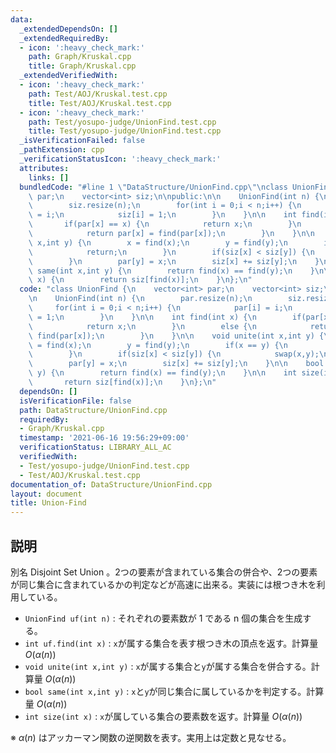 ```yaml
---
data:
  _extendedDependsOn: []
  _extendedRequiredBy:
  - icon: ':heavy_check_mark:'
    path: Graph/Kruskal.cpp
    title: Graph/Kruskal.cpp
  _extendedVerifiedWith:
  - icon: ':heavy_check_mark:'
    path: Test/AOJ/Kruskal.test.cpp
    title: Test/AOJ/Kruskal.test.cpp
  - icon: ':heavy_check_mark:'
    path: Test/yosupo-judge/UnionFind.test.cpp
    title: Test/yosupo-judge/UnionFind.test.cpp
  _isVerificationFailed: false
  _pathExtension: cpp
  _verificationStatusIcon: ':heavy_check_mark:'
  attributes:
    links: []
  bundledCode: "#line 1 \"DataStructure/UnionFind.cpp\"\nclass UnionFind {\n    vector<int>\
    \ par;\n    vector<int> siz;\n\npublic:\n\n    UnionFind(int n) {\n        par.resize(n);\n\
    \        siz.resize(n);\n        for(int i = 0;i < n;i++) {\n            par[i]\
    \ = i;\n            siz[i] = 1;\n        }\n    }\n\n    int find(int x) {\n \
    \       if(par[x] == x) {\n            return x;\n        }\n        else {\n\
    \            return par[x] = find(par[x]);\n        }\n    }\n\n    void unite(int\
    \ x,int y) {\n        x = find(x);\n        y = find(y);\n        if(x == y) {\n\
    \            return;\n        }\n        if(siz[x] < siz[y]) {\n            swap(x,y);\n\
    \        }\n        par[y] = x;\n        siz[x] += siz[y];\n    }\n\n    bool\
    \ same(int x,int y) {\n        return find(x) == find(y);\n    }\n\n    int size(int\
    \ x) {\n        return siz[find(x)];\n    }\n};\n"
  code: "class UnionFind {\n    vector<int> par;\n    vector<int> siz;\n\npublic:\n\
    \n    UnionFind(int n) {\n        par.resize(n);\n        siz.resize(n);\n   \
    \     for(int i = 0;i < n;i++) {\n            par[i] = i;\n            siz[i]\
    \ = 1;\n        }\n    }\n\n    int find(int x) {\n        if(par[x] == x) {\n\
    \            return x;\n        }\n        else {\n            return par[x] =\
    \ find(par[x]);\n        }\n    }\n\n    void unite(int x,int y) {\n        x\
    \ = find(x);\n        y = find(y);\n        if(x == y) {\n            return;\n\
    \        }\n        if(siz[x] < siz[y]) {\n            swap(x,y);\n        }\n\
    \        par[y] = x;\n        siz[x] += siz[y];\n    }\n\n    bool same(int x,int\
    \ y) {\n        return find(x) == find(y);\n    }\n\n    int size(int x) {\n \
    \       return siz[find(x)];\n    }\n};\n"
  dependsOn: []
  isVerificationFile: false
  path: DataStructure/UnionFind.cpp
  requiredBy:
  - Graph/Kruskal.cpp
  timestamp: '2021-06-16 19:56:29+09:00'
  verificationStatus: LIBRARY_ALL_AC
  verifiedWith:
  - Test/yosupo-judge/UnionFind.test.cpp
  - Test/AOJ/Kruskal.test.cpp
documentation_of: DataStructure/UnionFind.cpp
layout: document
title: Union-Find
---
```


## 説明

別名 Disjoint Set Union 。2つの要素が含まれている集合の併合や、2つの要素が同じ集合に含まれているかの判定などが高速に出来る。実装には根つき木を利用している。

- `UnionFind uf(int n)` : それぞれの要素数が 1 である n 個の集合を生成する。
- `int uf.find(int x)` : `x`が属する集合を表す根つき木の頂点を返す。計算量 $O(\alpha(n))$
- `void unite(int x,int y)` : `x`が属する集合と`y`が属する集合を併合する。計算量 $O(\alpha(n))$
- `bool same(int x,int y)` : `x`と`y`が同じ集合に属しているかを判定する。計算量 $O(\alpha(n))$
- `int size(int x)` : `x`が属している集合の要素数を返す。計算量 $O(\alpha(n))$

※ $\alpha(n)$ はアッカーマン関数の逆関数を表す。実用上は定数と見なせる。
